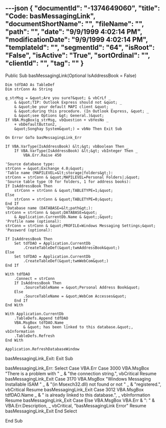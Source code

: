 ---json
{
  "documentId": "-1374649060",
  "title": "Code: basMessagingLink",
  "documentShortName": "",
  "fileName": "",
  "path": "",
  "date": "9/9/1999 4:02:14 PM",
  "modificationDate": "9/9/1999 4:02:14 PM",
  "templateId": "",
  "segmentId": "64",
  "isRoot": "False",
  "isActive": "True",
  "sortOrdinal": "",
  "clientId": "",
  "tag": ""
}
---

Public Sub basMessagingLink(Optional IsAddressBook = False)

    Dim tdfDAO As TableDef
    Dim strConn As String

    g_strMsg = &quot;Are you sure?&quot; & vbCrLf _
        & &quot;TIP: Outlook Express should not &quot; _
        & &quot;be your default MAPI client &quot; _
        & &quot;during this procedure. (In Outlook Express, &quot; _
        & &quot;see Options &gt; General.)&quot;
    If VBA.MsgBox(g_strMsg, vbQuestion + vbYesNo _
        + vbDefaultButton2, _
        &quot;Songhay System&quot;) = vbNo Then Exit Sub
    
    On Error GoTo basMessagingLink_Err
    
    If VBA.VarType(IsAddressBook) &lt;&gt; vbBoolean Then _
        If VBA.VarType(IsAddressBook) &lt;&gt; vbInteger Then _
            VBA.Err.Raise 450
    
    'Source database type:
    strConn = &quot;Exchange 4.0;&quot;
    'Table name (MAPILEVEL=&lt;storage|folders&gt;):
    strConn = strConn & &quot;MAPILEVEL=Personal Folders|;&quot;
    'Source table type (0 for folders, 1 for address books):
    If IsAddressBook Then
        strConn = strConn & &quot;TABLETYPE=1;&quot;
    Else
        strConn = strConn & &quot;TABLETYPE=0;&quot;
    End If
    'Database name (DATABASE=&lt;path&gt;):
    strConn = strConn & &quot;DATABASE=&quot; _
        & Application.CurrentDb.Name & &quot;;&quot;
    'Profile name (optional):
    strConn = strConn & &quot;PROFILE=Windows Messaging Settings;&quot;
    'Password (optional):
    
    If IsAddressBook Then
        Set tdfDAO = Application.CurrentDb _
            .CreateTableDef(&quot;twmAddressBook&quot;)
    Else
        Set tdfDAO = Application.CurrentDb _
            .CreateTableDef(&quot;twmWebCom&quot;)
    End If
    
    With tdfDAO
        .Connect = strConn
        If IsAddressBook Then
            .SourceTableName = &quot;Personal Address Book&quot;
        Else
            .SourceTableName = &quot;WebCom Accesses&quot;
        End If
    End With
    
    With Application.CurrentDb
        .TableDefs.Append tdfDAO
        VBA.MsgBox tdfDAO.Name _
            & &quot; has been linked to this database.&quot;, vbInformation
        .TableDefs.Refresh
    End With

    Application.RefreshDatabaseWindow

basMessagingLink_Exit:
    Exit Sub
    
basMessagingLink_Err:
    Select Case VBA.Err
        Case 3000
            VBA.MsgBox &quot;There is a problem with &quot; _
                & &quot;the connection string.&quot;, vbCritical
            Resume basMessagingLink_Exit
        Case 3170
            VBA.MsgBox &quot;Windows Messaging Installable ISAM &quot; _
                & &quot;(in Msexch32.dll) not found or not &quot; _
                & &quot;registered.&quot;, vbCritical
            Resume basMessagingLink_Exit
        Case 3012
            VBA.MsgBox tdfDAO.Name _
                & &quot; is already linked to this database.&quot;, _
                vbInformation
            Resume basMessagingLink_Exit
        Case Else
            VBA.MsgBox VBA.Err & &quot;: &quot; & VBA.Err.Description, _
                vbCritical, &quot;basMessagingLink Error&quot;
            Resume basMessagingLink_Exit
    End Select

End Sub
